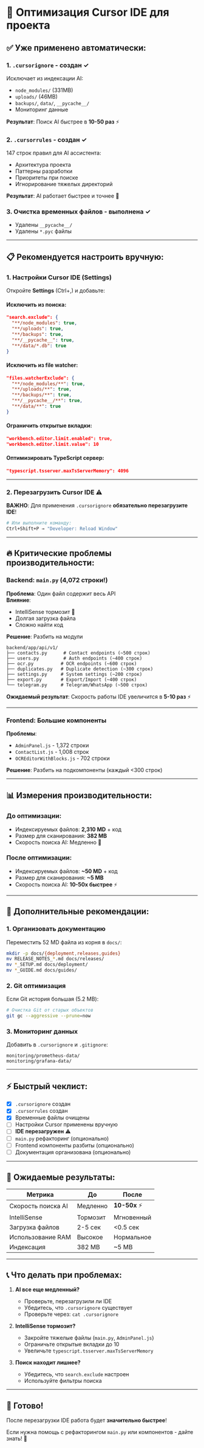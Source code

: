 # 🚀 Оптимизация Cursor IDE для проекта

## ✅ Уже применено автоматически:

### 1. `.cursorignore` - создан ✓
Исключает из индексации AI:
- `node_modules/` (331MB) 
- `uploads/` (46MB)
- `backups/`, `data/`, `__pycache__/`
- Мониторинг данные

**Результат**: Поиск AI быстрее в **10-50 раз** ⚡

### 2. `.cursorrules` - создан ✓
147 строк правил для AI ассистента:
- Архитектура проекта
- Паттерны разработки
- Приоритеты при поиске
- Игнорирование тяжелых директорий

**Результат**: AI работает быстрее и точнее 🎯

### 3. Очистка временных файлов - выполнена ✓
- Удалены `__pycache__/`
- Удалены `*.pyc` файлы

---

## 📋 Рекомендуется настроить вручную:

### 1. Настройки Cursor IDE (Settings)

Откройте **Settings** (Ctrl+,) и добавьте:

#### Исключить из поиска:
```json
"search.exclude": {
  "**/node_modules": true,
  "**/uploads": true,
  "**/backups": true,
  "**/__pycache__": true,
  "**/data/*.db": true
}
```

#### Исключить из file watcher:
```json
"files.watcherExclude": {
  "**/node_modules/**": true,
  "**/uploads/**": true,
  "**/backups/**": true,
  "**/__pycache__/**": true,
  "**/data/**": true
}
```

#### Ограничить открытые вкладки:
```json
"workbench.editor.limit.enabled": true,
"workbench.editor.limit.value": 10
```

#### Оптимизировать TypeScript сервер:
```json
"typescript.tsserver.maxTsServerMemory": 4096
```

---

### 2. Перезагрузить Cursor IDE ⚠️

**ВАЖНО**: Для применения `.cursorignore` **обязательно перезагрузите IDE**!

```bash
# Или выполните команду:
Ctrl+Shift+P → "Developer: Reload Window"
```

---

## 🔥 Критические проблемы производительности:

### Backend: `main.py` (4,072 строки!)

**Проблема**: Один файл содержит весь API  
**Влияние**: 
- IntelliSense тормозит 🐌
- Долгая загрузка файла
- Сложно найти код

**Решение**: Разбить на модули
```
backend/app/api/v1/
├── contacts.py      # Contact endpoints (~500 строк)
├── users.py         # Auth endpoints (~400 строк)
├── ocr.py          # OCR endpoints (~600 строк)
├── duplicates.py   # Duplicate detection (~300 строк)
├── settings.py     # System settings (~200 строк)
├── export.py       # Export/Import (~400 строк)
└── telegram.py     # Telegram/WhatsApp (~500 строк)
```

**Ожидаемый результат**: Скорость работы IDE увеличится в **5-10 раз** ⚡

---

### Frontend: Большие компоненты

**Проблемы**:
- `AdminPanel.js` - 1,372 строки
- `ContactList.js` - 1,008 строк
- `OCREditorWithBlocks.js` - 702 строки

**Решение**: Разбить на подкомпоненты (каждый <300 строк)

---

## 📊 Измерения производительности:

### До оптимизации:
- Индексируемых файлов: **2,310 MD** + код
- Размер для сканирования: **382 MB**
- Скорость поиска AI: Медленно 🐌

### После оптимизации:
- Индексируемых файлов: **~50 MD** + код
- Размер для сканирования: **~5 MB**
- Скорость поиска AI: **10-50x быстрее** ⚡

---

## 🎯 Дополнительные рекомендации:

### 1. Организовать документацию

Переместить 52 MD файла из корня в `docs/`:
```bash
mkdir -p docs/{deployment,releases,guides}
mv RELEASE_NOTES_*.md docs/releases/
mv *_SETUP.md docs/deployment/
mv *_GUIDE.md docs/guides/
```

### 2. Git оптимизация

Если Git история большая (5.2 MB):
```bash
# Очистка Git от старых объектов
git gc --aggressive --prune=now
```

### 3. Мониторинг данных

Добавить в `.cursorignore` и `.gitignore`:
```
monitoring/prometheus-data/
monitoring/grafana-data/
```

---

## ⚡ Быстрый чеклист:

- [x] `.cursorignore` создан
- [x] `.cursorrules` создан  
- [x] Временные файлы очищены
- [ ] Настройки Cursor применены вручную
- [ ] **IDE перезагружен** ⚠️
- [ ] `main.py` рефакторинг (опционально)
- [ ] Frontend компоненты разбиты (опционально)
- [ ] Документация организована (опционально)

---

## 🚀 Ожидаемые результаты:

| Метрика | До | После |
|---------|-----|-------|
| Скорость поиска AI | Медленно | **10-50x** ⚡ |
| IntelliSense | Тормозит | Мгновенный |
| Загрузка файлов | 2-5 сек | <0.5 сек |
| Использование RAM | Высокое | Нормальное |
| Индексация | 382 MB | ~5 MB |

---

## 📞 Что делать при проблемах:

1. **AI все еще медленный?**
   - Проверьте, перезагрузили ли IDE
   - Убедитесь, что `.cursorignore` существует
   - Проверьте через: `cat .cursorignore`

2. **IntelliSense тормозит?**
   - Закройте тяжелые файлы (`main.py`, `AdminPanel.js`)
   - Ограничьте открытые вкладки до 10
   - Увеличьте `typescript.tsserver.maxTsServerMemory`

3. **Поиск находит лишнее?**
   - Убедитесь, что `search.exclude` настроен
   - Используйте фильтры поиска

---

## 🎉 Готово!

После перезагрузки IDE работа будет **значительно быстрее**!

Если нужна помощь с рефакторингом `main.py` или компонентов - дайте знать! 🚀


